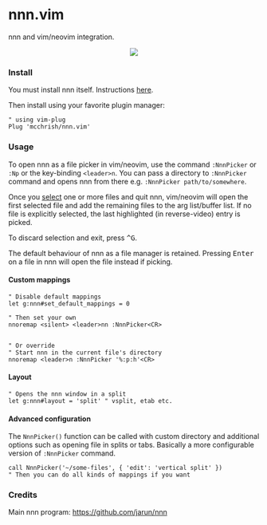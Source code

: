 # nnn.vim

nnn and vim/neovim integration.

<p align="center"> 
  <img src="https://user-images.githubusercontent.com/7200153/49083382-5ed00d00-f287-11e8-9f94-77fa548deb72.png">
</p>

### Install

You must install nnn itself. Instructions
[here](https://github.com/jarun/nnn#installation).

Then install using your favorite plugin manager:

```vim
" using vim-plug
Plug 'mcchrish/nnn.vim'
```

### Usage

To open nnn as a file picker in vim/neovim, use the command `:NnnPicker` or
`:Np` or the key-binding `<leader>n`. You can pass a directory to `:NnnPicker`
command and opens nnn from there e.g. `:NnnPicker path/to/somewhere`.

Once you [select](https://github.com/jarun/nnn#selection) one or more files and
quit nnn, vim/neovim will open the first selected file and add the remaining
files to the arg list/buffer list. If no file is explicitly selected, the last
highlighted (in reverse-video) entry is picked.

To discard selection and exit, press <kbd>^G</kbd>.

The default behaviour of nnn as a file manager is retained. Pressing
<kbd>Enter</kbd> on a file in nnn will open the file instead if picking.

#### Custom mappings

```vim
" Disable default mappings
let g:nnn#set_default_mappings = 0

" Then set your own
nnoremap <silent> <leader>nn :NnnPicker<CR>


" Or override
" Start nnn in the current file's directory
nnoremap <leader>n :NnnPicker '%:p:h'<CR>
```

#### Layout

```vim
" Opens the nnn window in a split
let g:nnn#layout = 'split' " vsplit, etab etc.
```

#### Advanced configuration

The `NnnPicker()` function can be called with custom directory and additional
options such as opening file in splits or tabs. Basically a more configurable
version of `:NnnPicker` command.

```vim
call NnnPicker('~/some-files', { 'edit': 'vertical split' })
" Then you can do all kinds of mappings if you want
```

### Credits

Main nnn program: https://github.com/jarun/nnn
